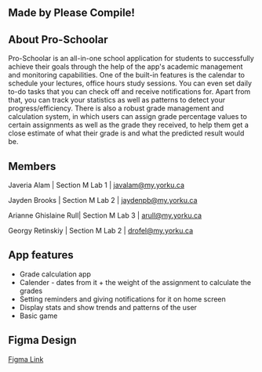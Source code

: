 ## Made by Please Compile!

## About Pro-Schoolar

Pro-Schoolar is an all-in-one school application for students to successfully achieve their goals through the help of the app's academic management and monitoring capabilities. One of the built-in features is the calendar to schedule your lectures, office hours study sessions. You can even set daily to-do tasks that you can check off and receive notifications for. Apart from that, you can track your statistics as well as patterns to detect your progress/efficiency. There is also a robust grade management and calculation system, in which users can assign grade percentage values to certain assignments as well as the grade they received, to help them get a close estimate of what their grade is and what the predicted result would be.

## Members

Javeria Alam          | Section M Lab 1 | javalam@my.yorku.ca

Jayden Brooks         | Section M Lab 2 | jaydenpb@my.yorku.ca

Arianne Ghislaine Rull| Section M Lab 3 | arull@my.yorku.ca

Georgy Retinskiy      | Section M Lab 2 | drofel@my.yorku.ca


## App features

* Grade calculation app
* Calender - dates from it + the weight of the assignment to calculate the grades
* Setting reminders and giving notifications for it on home screen
* Display stats and show trends and patterns of the user
* Basic game

## Figma Design

<a href="https://www.figma.com/file/hU6iIVQVUgYwmV1BfYlXcu/Please-compile!---ProSchoolar?node-id=0%3A1">Figma Link </a>
